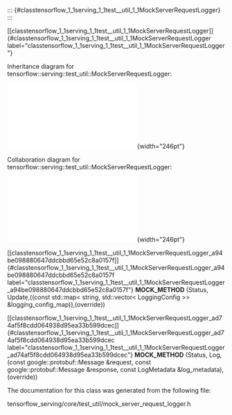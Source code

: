 ::: {#classtensorflow_1_1serving_1_1test__util_1_1MockServerRequestLogger}
:::

[\[classtensorflow\_1\_1serving\_1\_1test\_\_util\_1\_1MockServerRequestLogger\]]{#classtensorflow_1_1serving_1_1test__util_1_1MockServerRequestLogger
label="classtensorflow_1_1serving_1_1test__util_1_1MockServerRequestLogger"}

Inheritance diagram for
tensorflow::serving::test\_util::MockServerRequestLogger:

![image](classtensorflow_1_1serving_1_1test__util_1_1MockServerRequestLogger__inherit__graph.pdf){width="246pt"}

Collaboration diagram for
tensorflow::serving::test\_util::MockServerRequestLogger:

![image](classtensorflow_1_1serving_1_1test__util_1_1MockServerRequestLogger__coll__graph.pdf){width="246pt"}

[\[classtensorflow\_1\_1serving\_1\_1test\_\_util\_1\_1MockServerRequestLogger\_a94be098880647ddcbbd65e52c8a0157f\]]{#classtensorflow_1_1serving_1_1test__util_1_1MockServerRequestLogger_a94be098880647ddcbbd65e52c8a0157f
label="classtensorflow_1_1serving_1_1test__util_1_1MockServerRequestLogger_a94be098880647ddcbbd65e52c8a0157f"}
**MOCK\_METHOD** (Status, Update,((const std::map$<$ string,
std::vector$<$ LoggingConfig $>$$>$ &logging\_config\_map)),(override))

[\[classtensorflow\_1\_1serving\_1\_1test\_\_util\_1\_1MockServerRequestLogger\_ad74af5f8cdd064938d95ea33b599dcec\]]{#classtensorflow_1_1serving_1_1test__util_1_1MockServerRequestLogger_ad74af5f8cdd064938d95ea33b599dcec
label="classtensorflow_1_1serving_1_1test__util_1_1MockServerRequestLogger_ad74af5f8cdd064938d95ea33b599dcec"}
**MOCK\_METHOD** (Status, Log,(const google::protobuf::Message &request,
const google::protobuf::Message &response, const LogMetadata
&log\_metadata),(override))

The documentation for this class was generated from the following file:

tensorflow\_serving/core/test\_util/mock\_server\_request\_logger.h
